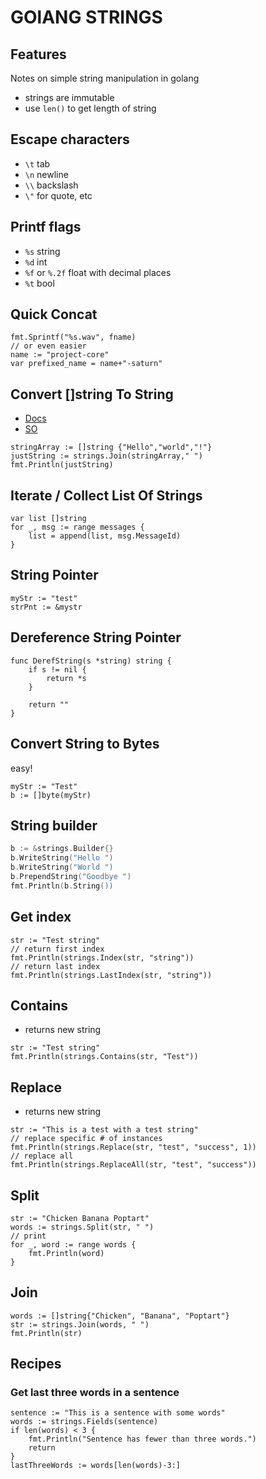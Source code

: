 # GOlANG STRINGS

## Features
Notes on simple string manipulation in golang
- strings are immutable
- use `len()` to get length of string

## Escape characters
- `\t` tab
- `\n` newline
- `\\` backslash
- `\"` for quote, etc

## Printf flags
- `%s` string
- `%d` int
- `%f` or `%.2f` float with decimal places
- `%t` bool

## Quick Concat

```golang
fmt.Sprintf("%s.wav", fname)
// or even easier
name := "project-core"
var prefixed_name = name+"-saturn"
```

## Convert []string To String

- [Docs](https://golang.org/pkg/strings/#Join)
- [SO](https://stackoverflow.com/questions/41756412/golang-convert-type-string-to-string)

```golang
stringArray := []string {"Hello","world","!"}
justString := strings.Join(stringArray," ")
fmt.Println(justString)
```

## Iterate / Collect List Of Strings

```golang
var list []string
for _, msg := range messages {
    list = append(list, msg.MessageId)
}
```

## String Pointer

```golang
myStr := "test"
strPnt := &mystr
```

## Dereference String Pointer

```golang
func DerefString(s *string) string {
    if s != nil {
        return *s
    }

    return ""
}
```

## Convert String to Bytes

easy!

```golang
myStr := "Test"
b := []byte(myStr)
```

## String builder
```go
b := &strings.Builder{}
b.WriteString("Hello ")
b.WriteString("World ")
b.PrependString("Goodbye ")
fmt.Println(b.String())
```

## Get index

```golang
str := "Test string"
// return first index
fmt.Println(strings.Index(str, "string"))
// return last index
fmt.Println(strings.LastIndex(str, "string"))
```

## Contains
- returns new string

```golang
str := "Test string"
fmt.Println(strings.Contains(str, "Test"))
```

## Replace
- returns new string

```golang
str := "This is a test with a test string"
// replace specific # of instances
fmt.Println(strings.Replace(str, "test", "success", 1))
// replace all
fmt.Println(strings.ReplaceAll(str, "test", "success"))
```

## Split

```golang
str := "Chicken Banana Poptart"
words := strings.Split(str, " ")
// print
for _, word := range words {
    fmt.Println(word)
}
```

## Join

```golang
words := []string{"Chicken", "Banana", "Poptart"}
str := strings.Join(words, " ")
fmt.Println(str)
```

## Recipes

### Get last three words in a sentence

```golang
sentence := "This is a sentence with some words"
words := strings.Fields(sentence)
if len(words) < 3 {
    fmt.Println("Sentence has fewer than three words.")
    return
}
lastThreeWords := words[len(words)-3:]
```
